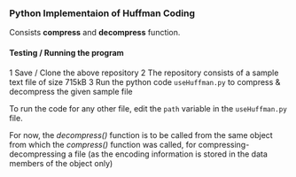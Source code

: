### Python Implementaion of Huffman Coding

Consists **compress** and **decompress** function.


#### Testing / Running the program

1 Save / Clone the above repository
2 The repository consists of a sample text file of size 715kB
3 Run the python code `useHuffman.py` to compress & decompress the given sample file


To run the code for any other file, edit the `path` variable in the `useHuffman.py` file.


For now, the *decompress()* function is to be called from the same object from which the *compress()* function was called, for compressing-decompressing a file (as the encoding information is stored in the data members of the object only) 
